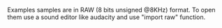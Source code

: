 Examples samples are in RAW (8 bits unsigned @8KHz) format.
To open them use a sound editor like audacity and use "import raw" function.
